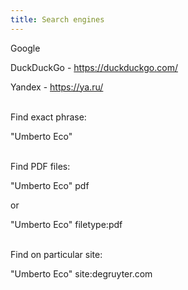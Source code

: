 ```yaml
---
title: Search engines
---
```


Google

DuckDuckGo - <https://duckduckgo.com/>

Yandex - <https://ya.ru/>
<br><br>

Find exact phrase:

"Umberto Eco"
<br><br>

Find PDF files:

"Umberto Eco" pdf

or

"Umberto Eco" filetype:pdf
<br><br>

Find on particular site:

"Umberto Eco" site:degruyter.com
